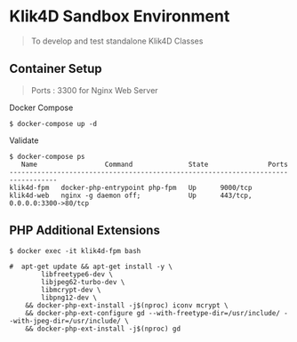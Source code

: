 # Klik4D Sandbox Environment

> To develop and test standalone Klik4D Classes


## Container Setup

> Ports : 3300 for Nginx Web Server

Docker Compose

```
$ docker-compose up -d
```

Validate

```
$ docker-compose ps
   Name                 Command              State               Ports
----------------------------------------------------------------------------------
klik4d-fpm   docker-php-entrypoint php-fpm   Up      9000/tcp
klik4d-web   nginx -g daemon off;            Up      443/tcp, 0.0.0.0:3300->80/tcp
```

## PHP Additional Extensions

```
$ docker exec -it klik4d-fpm bash

#  apt-get update && apt-get install -y \
        libfreetype6-dev \
        libjpeg62-turbo-dev \
        libmcrypt-dev \
        libpng12-dev \
    && docker-php-ext-install -j$(nproc) iconv mcrypt \
    && docker-php-ext-configure gd --with-freetype-dir=/usr/include/ --with-jpeg-dir=/usr/include/ \
    && docker-php-ext-install -j$(nproc) gd
```